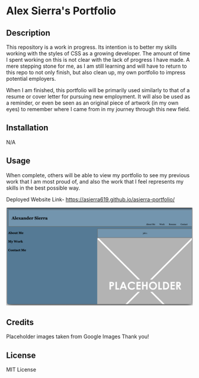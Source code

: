 # Alex Sierra's Portfolio

## Description

This repository is a work in progress. Its intention is to better my skills working with the styles of CSS as a growing developer. The amount of time I spent working on this is not clear with the lack of progress I have made. A mere stepping stone for me, as I am still learning and will have to return to this repo to not only finish, but also clean up, my own portfolio to impress potential employers. 

When I am finished, this portfolio will be primarily used similarly to that of a resume or cover letter for pursuing new employment. It will also be used as a reminder, or even be seen as an original piece of artwork (in my own eyes) to remember where I came from in my journey through this new field.

## Installation

N/A

## Usage

When complete, others will be able to view my portfolio to see my previous work that I am most proud of, and also the work that I feel represents my skills in the best possible way. 

Deployed Website Link-
https://asierra619.github.io/asierra-portfolio/

![Screenshot of Work in Progress Portfolio](./assets/images/portfolioscreenshot.png)

## Credits

Placeholder images taken from Google Images
Thank you!

## License

MIT License